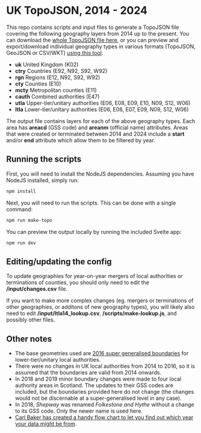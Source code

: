 # UK TopoJSON, 2014 - 2024

This repo contains scripts and input files to generate a TopoJSON file covering the following geography layers from 2014 up to the present. You can download the [whole TopoJSON file here](https://raw.githubusercontent.com/ONSvisual/uk-topojson/refs/heads/main/output/topo.json), or you can preview and export/download individual geography types in various formats (TopoJSON, GeoJSON or CSV/WKT) [using this tool](https://onsvisual.github.io/uk-topojson).

- **uk** United Kingdom (K02)
- **ctry** Countries (E92, N92, S92, W92)
- **rgn** Regions (E12, N92, S92, W92)
- **cty** Counties (E10)
- **mcty** Metropolitan counties (E11)
- **cauth** Combined authorities (E47)
- **utla** Upper-tier/unitary authorities (E06, E08, E09, E10, N09, S12, W06)
- **ltla** Lower-tier/unitary authorities (E06, E08, E07, E09, N09, S12, W06)

The output file contains layers for each of the above geography types. Each area has **areacd** (GSS code) and **areanm** (official name) attributes. Areas that were created or terminated between 2014 and 2024 include a **start** and/or **end** attribute which allow them to be filtered by year.

## Running the scripts

First, you will need to install the NodeJS dependencies. Assuming you have NodeJS installed, simply run:

```bash
npm install
```

Next, you will need to run the scripts. This can be done with a single command:

```bash
npm run make-topo
```

You can preview the output locally by running the included Svelte app:

```bash
npm run dev
```

## Editing/updating the config

To update geographies for year-on-year mergers of local authorities or terminations of counties, you should only need to edit the **/input/changes.csv** file.

If you want to make more complex changes (eg. mergers or terminations of other geographies, or additons of new geography types), you will likely also need to edit **/input/ltla14_lookup.csv**, **/scripts/make-lookup.js**, and possibly other files.

## Other notes

- The base geometries used are [2016 super generalised boundaries](https://geoportal.statistics.gov.uk/search?collection=Dataset&sort=name&tags=all(BDY_LAD)%2C2016) for lower-tier/unitary local authorities.
- There were no changes in UK local authorities from 2014 to 2016, so it is assumed that the boundaries are valid from 2014 onwards.
- In 2018 and 2019 minor boundary changes were made to four local authority areas in Scotland. The updates to their GSS codes are included, but the boundaries provided here do not change (the changes would not be discernable at a super-generalised level in any case).
- In 2018, _Shepway_ was renamed _Folkestone and Hythe_ without a change to its GSS code. Only the newer name is used here.
- [Carl Baker has created a handy flow chart to let you find out which year your data might be from](https://x.com/CarlBaker/status/1377228274833702919).
